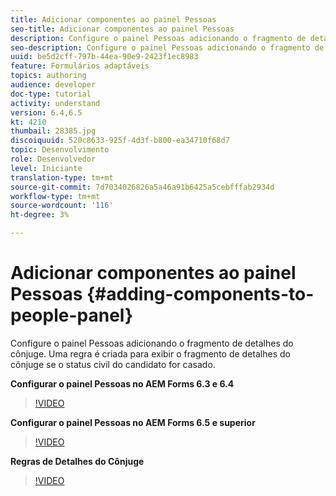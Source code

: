 ```yaml
---
title: Adicionar componentes ao painel Pessoas
seo-title: Adicionar componentes ao painel Pessoas
description: Configure o painel Pessoas adicionando o fragmento de detalhes do cônjuge. Uma regra é criada para exibir o fragmento de detalhes do cônjuge se o status civil do candidato for casado.
seo-description: Configure o painel Pessoas adicionando o fragmento de detalhes do cônjuge. Uma regra é criada para exibir o fragmento de detalhes do cônjuge se o status civil do candidato for casado.
uuid: be5d2cff-797b-44ea-90e9-2423f1ec8983
feature: Formulários adaptáveis
topics: authoring
audience: developer
doc-type: tutorial
activity: understand
version: 6.4,6.5
kt: 4210
thumbail: 28385.jpg
discoiquuid: 520c8633-925f-4d3f-b800-ea34710f68d7
topic: Desenvolvimento
role: Desenvolvedor
level: Iniciante
translation-type: tm+mt
source-git-commit: 7d7034026826a5a46a91b6425a5cebfffab2934d
workflow-type: tm+mt
source-wordcount: '116'
ht-degree: 3%

---
```



# Adicionar componentes ao painel Pessoas {#adding-components-to-people-panel}

Configure o painel Pessoas adicionando o fragmento de detalhes do cônjuge. Uma regra é criada para exibir o fragmento de detalhes do cônjuge se o status civil do candidato for casado.

**Configurar o painel Pessoas no AEM Forms 6.3 e 6.4**

>[!VIDEO](https://video.tv.adobe.com/v/22193?quality=9&learn=on)

**Configurar o painel Pessoas no AEM Forms 6.5 e superior**

>[!VIDEO](https://video.tv.adobe.com/v/28385)

**Regras de Detalhes do Cônjuge**

>[!VIDEO](https://video.tv.adobe.com/v/22195?quality=9&learn=on)





